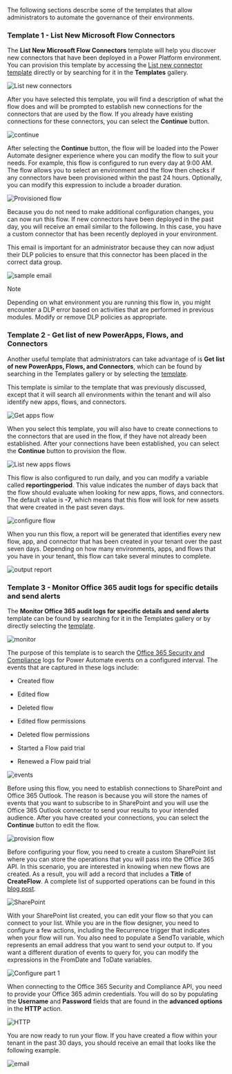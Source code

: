 The following sections describe some of the templates that allow
administrators to automate the governance of their environments.

### Template 1 - List New Microsoft Flow Connectors

The **List New Microsoft Flow Connectors** template will help you discover new connectors that have been deployed in a Power 
Platform environment. You can provision this template by accessing the 
[List new connector template](https://preview.flow.microsoft.com/galleries/public/templates/5a6ef26db3b749ed88b7afb377d11ecf/list-new-microsoft-flow-connectors/?azure-portal=true)
directly or by searching for it in the **Templates** gallery.

![List new connectors](../media/3-list-new-connectors.png)

After you have selected this template, you will find a description of what the
flow does and will be prompted to establish new connections for the
connectors that are used by the flow. If you already have existing
connections for these connectors, you can select the **Continue** button.

![continue](../media/4-continue.png)

After selecting the **Continue** button, the flow will be loaded into the
Power Automate designer experience where you can modify the flow to
suit your needs. For example, this flow is configured to run every day at
9:00 AM. The flow allows you to select an environment and the flow then checks 
if any connectors have been provisioned within the 
past 24 hours. Optionally, you can modify this expression to include a broader duration.

![Provisioned flow](../media/5-provisioned-flow.png)

Because you do not need to make additional configuration changes, you
can now run this flow. If new connectors have been deployed in the
past day, you will receive an email similar to the following. In this case, you 
have a custom connector that has been recently deployed in your environment.

This email is important for an administrator because they can now adjust their DLP policies to ensure that this connector has been placed in the correct data group.

![sample email](../media/6-email.png)

> [!NOTE]
> Depending on what environment you are running this flow in,
you might encounter a DLP error based on activities that are performed in
previous modules. Modify or remove DLP policies as appropriate.

### Template 2 - Get list of new PowerApps, Flows, and Connectors

Another useful template that administrators can take advantage of is 
**Get list of new PowerApps, Flows, and Connectors**, which can be found by
searching in the Templates gallery or by selecting the
[template](https://preview.flow.microsoft.com/galleries/public/templates/0b2ffb0174724ad6b4681728c0f53062/get-list-of-new-powerapps-flows-and-connectors/?azure-portal=true).

This template is similar to the template that was previously discussed, except
that it will search all environments within the tenant and
will also identify new apps, flows, and connectors.

![Get apps flow](../media/7-get-apps-flows.png)

When you select this template, you will also have to create connections
to the connectors that are used in the flow, if they have not already been
established. After your connections have been established, you can select
the **Continue** button to provision the flow.

![List new apps flows](../media/8-list-new-apps-flows.png)

This flow is also configured to run daily, and you can modify a variable called
**reportingperiod**. This value indicates the number of
days back that the flow should evaluate when looking for new apps, flows, and 
connectors. The default value is **-7**, which means that this flow will
look for new assets that were created in the past seven days.

![configure flow](../media/9-configure-flow.png)

When you run this flow, a report will be generated that identifies every
new flow, app, and connector that has been created in your tenant over the
past seven days. Depending on how many environments, apps, and flows that you
have in your tenant, this flow can take several minutes to complete.

![output report](../media/10-flow-output.png)

### Template 3 - Monitor Office 365 audit logs for specific details and send alerts

The **Monitor Office 365 audit logs for specific details and send alerts** template can be found by
searching for it in the Templates gallery or by directly selecting the 
[template](https://preview.flow.microsoft.com/galleries/public/templates/4a7ea95259f1404e95855f6b053360b1/monitor-office-365-audit-logs-for-specific-details-and-send-alerts/?azure-portal=true).

![monitor](../media/11-monitor.png)

The purpose of this template is to search the [Office 365 Security and Compliance](https://protection.office.com/unifiedauditlog/?azure-portal=true) logs for Power Automate events on a configured interval. The events that are captured in these logs include:

-   Created flow

-   Edited flow

-   Deleted flow

-   Edited flow permissions

-   Deleted flow permissions

-   Started a Flow paid trial

-   Renewed a Flow paid trial

![events](../media/12-events.png)

Before using this flow, you need to establish connections to
SharePoint and Office 365 Outlook. The reason is because you will
store the names of events that you want to subscribe to in SharePoint and
you will use the Office 365 Outlook connector to send your results to
your intended audience. After you have created your connections, you can
select the **Continue** button to edit the flow.

![provision flow](../media/13-provision-flow.png)

Before configuring your flow, you need to create a custom SharePoint list
where you can store the operations that you will pass into the Office 365
API. In this scenario, you are interested in knowing when new
flows are created. As a result, you will add a record that includes a **Title**
of **CreateFlow**. A complete list of supported operations can be found in this
[blog post](https://flow.microsoft.com/blog/accessing-office-365-security-compliance-center-logs-from-microsoft-flow/?azure-portal=true).

![SharePoint](../media/14-sharepoint.png)

With your SharePoint list created, you can edit your flow so that you can
connect to your list. While you are in the flow designer, you need to configure a few
actions, including the Recurrence trigger that
indicates when your flow will run. You also need to populate a SendTo
variable, which represents an email address that you want to send your
output to. If you want a different duration of events to query for, 
you can modify the expressions in the FromDate and ToDate variables.

![Configure part 1](../media/15-configure-part-1.png)

When connecting to the Office 365 Security and Compliance API, you need 
to provide your Office 365 admin credentials. You will do so by
populating the **Username** and **Password** fields that are found in the
**advanced options** in the **HTTP** action.

![HTTP](../media/16-http.png)

You are now ready to run your flow. If you have created a flow within
your tenant in the past 30 days, you should receive an email that looks
like the following example.

![email](../media/17-email.png)
